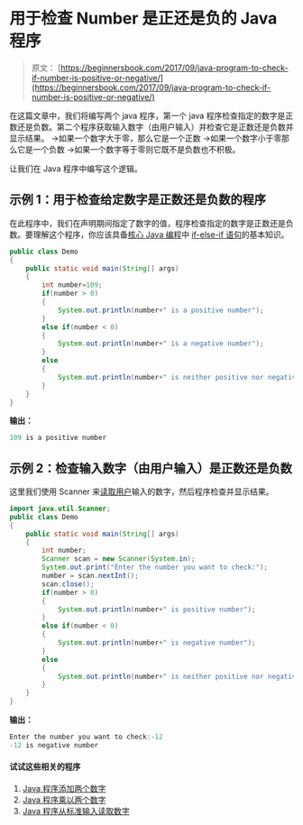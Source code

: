 # 用于检查 Number 是正还是负的 Java 程序

> 原文： [https://beginnersbook.com/2017/09/java-program-to-check-if-number-is-positive-or-negative/](https://beginnersbook.com/2017/09/java-program-to-check-if-number-is-positive-or-negative/)

在这篇文章中，我们将编写两个 java 程序，第一个 java 程序检查指定的数字是正数还是负数。第二个程序获取输入数字（由用户输入）并检查它是正数还是负数并显示结果。
→如果一个数字大于零，那么它是一个正数
→如果一个数字小于零那么它是一个负数
→如果一个数字等于零则它既不是负数也不积极。

让我们在 Java 程序中编写这个逻辑。

## 示例 1：用于检查给定数字是正数还是负数的程序

在此程序中，我们在声明期间指定了数字的值，程序检查指定的数字是正数还是负数。要理解这个程序，你应该具备[核心 Java 编程](https://beginnersbook.com/2017/08/if-else-statement-in-java/)中 [if-else-if 语句](https://beginnersbook.com/2017/08/if-else-statement-in-java/)的基本知识。

```java
public class Demo
{
    public static void main(String[] args) 
    {
        int number=109;
        if(number > 0)
        {
            System.out.println(number+" is a positive number");
        }
        else if(number < 0)
        {
            System.out.println(number+" is a negative number");
        }
        else
        {
            System.out.println(number+" is neither positive nor negative");
        }
    }
}
```

**输出：**

```java
109 is a positive number
```

## 示例 2：检查输入数字（由用户输入）是正数还是负数

这里我们使用 Scanner 来[读取用户](https://beginnersbook.com/2017/09/java-program-to-read-integer-value-from-the-standard-input/)输入的数字，然后程序检查并显示结果。

```java
import java.util.Scanner;
public class Demo
{
    public static void main(String[] args) 
    {
        int number;
        Scanner scan = new Scanner(System.in);
        System.out.print("Enter the number you want to check:");
        number = scan.nextInt();
        scan.close();
        if(number > 0)
        {
            System.out.println(number+" is positive number");
        }
        else if(number < 0)
        {
            System.out.println(number+" is negative number");
        }
        else
        {
            System.out.println(number+" is neither positive nor negative");
        }
    }
}
```

**输出：**

```java
Enter the number you want to check:-12
-12 is negative number
```

#### 试试这些相关的程序

1.  [Java 程序添加两个数字](https://beginnersbook.com/2017/09/java-program-to-add-two-numbers/)
2.  [Java 程序乘以两个数字](https://beginnersbook.com/2017/09/java-program-to-multiply-two-numbers/)
3.  [Java 程序从标准输入读取数字](https://beginnersbook.com/2017/09/java-program-to-read-integer-value-from-the-standard-input/)